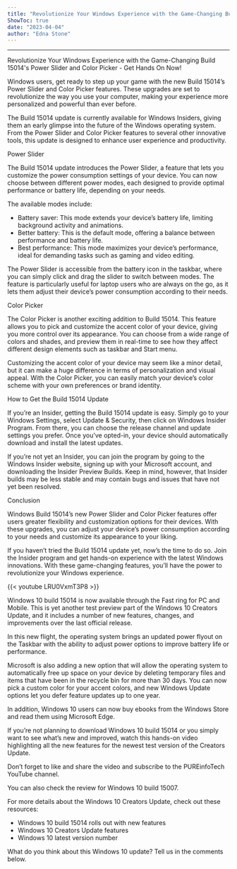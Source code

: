 ```yaml
---
title: "Revolutionize Your Windows Experience with the Game-Changing Build 15014's Power Slider and Color Picker - Get Hands On Now!"
ShowToc: true 
date: "2023-04-04"
author: "Edna Stone"
---
```

*****
Revolutionize Your Windows Experience with the Game-Changing Build 15014's Power Slider and Color Picker - Get Hands On Now!

Windows users, get ready to step up your game with the new Build 15014’s Power Slider and Color Picker features. These upgrades are set to revolutionize the way you use your computer, making your experience more personalized and powerful than ever before.

The Build 15014 update is currently available for Windows Insiders, giving them an early glimpse into the future of the Windows operating system. From the Power Slider and Color Picker features to several other innovative tools, this update is designed to enhance user experience and productivity.

Power Slider

The Build 15014 update introduces the Power Slider, a feature that lets you customize the power consumption settings of your device. You can now choose between different power modes, each designed to provide optimal performance or battery life, depending on your needs.

The available modes include:

- Battery saver: This mode extends your device’s battery life, limiting background activity and animations.
- Better battery: This is the default mode, offering a balance between performance and battery life.
- Best performance: This mode maximizes your device’s performance, ideal for demanding tasks such as gaming and video editing.

The Power Slider is accessible from the battery icon in the taskbar, where you can simply click and drag the slider to switch between modes. The feature is particularly useful for laptop users who are always on the go, as it lets them adjust their device’s power consumption according to their needs.

Color Picker

The Color Picker is another exciting addition to Build 15014. This feature allows you to pick and customize the accent color of your device, giving you more control over its appearance. You can choose from a wide range of colors and shades, and preview them in real-time to see how they affect different design elements such as taskbar and Start menu.

Customizing the accent color of your device may seem like a minor detail, but it can make a huge difference in terms of personalization and visual appeal. With the Color Picker, you can easily match your device’s color scheme with your own preferences or brand identity.

How to Get the Build 15014 Update

If you’re an Insider, getting the Build 15014 update is easy. Simply go to your Windows Settings, select Update & Security, then click on Windows Insider Program. From there, you can choose the release channel and update settings you prefer. Once you’ve opted-in, your device should automatically download and install the latest updates.

If you’re not yet an Insider, you can join the program by going to the Windows Insider website, signing up with your Microsoft account, and downloading the Insider Preview Builds. Keep in mind, however, that Insider builds may be less stable and may contain bugs and issues that have not yet been resolved.

Conclusion

Windows Build 15014’s new Power Slider and Color Picker features offer users greater flexibility and customization options for their devices. With these upgrades, you can adjust your device’s power consumption according to your needs and customize its appearance to your liking.

If you haven’t tried the Build 15014 update yet, now’s the time to do so. Join the Insider program and get hands-on experience with the latest Windows innovations. With these game-changing features, you’ll have the power to revolutionize your Windows experience.

{{< youtube LRU0VxmT3P8 >}} 



Windows 10 build 15014 is now available through the Fast ring for PC and Mobile. This is yet another test preview part of the Windows 10 Creators Update, and it includes a number of new features, changes, and improvements over the last official release.
 
In this new flight, the operating system brings an updated power flyout on the Taskbar with the ability to adjust power options to improve battery life or performance.
 
Microsoft is also adding a new option that will allow the operating system to automatically free up space on your device by deleting temporary files and items that have been in the recycle bin for more than 30 days. You can now pick a custom color for your accent colors, and new Windows Update options let you defer feature updates up to one year.
 
In addition, Windows 10 users can now buy ebooks from the Windows Store and read them using Microsoft Edge.
 
If you’re not planning to download Windows 10 build 15014 or you simply want to see what’s new and improved, watch this hands-on video highlighting all the new features for the newest test version of the Creators Update.
 
Don’t forget to like and share the video and subscribe to the PUREinfoTech YouTube channel.
 
You can also check the review for Windows 10 build 15007.
 

 
For more details about the Windows 10 Creators Update, check out these resources:
 
- Windows 10 build 15014 rolls out with new features
 - Windows 10 Creators Update features
 - Windows 10 latest version number

 
What do you think about this Windows 10 update? Tell us in the comments below.




